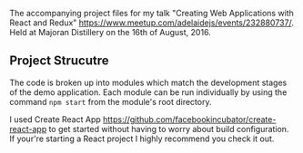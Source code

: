 The accompanying project files for my talk "Creating Web Applications with React
and Redux" https://www.meetup.com/adelaidejs/events/232880737/. Held at Majoran
Distillery on the 16th of August, 2016.

## Project Strucutre

The code is broken up into modules which match the development stages of the demo
application. Each module can be run individually by using the command `npm start`
from the module's root directory.

I used Create React App https://github.com/facebookincubator/create-react-app to
get started without having to worry about build configuration. If your're starting
a React project I highly recommend you check it out.
